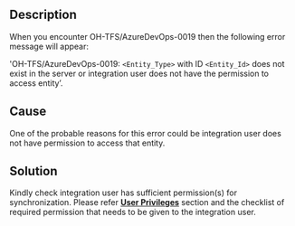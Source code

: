 ## Description

When you encounter OH-TFS/AzureDevOps-0019 then the following error message will appear:

'OH-TFS/AzureDevOps-0019: `<Entity_Type>` with ID `<Entity_Id>` does not exist in the server or integration user does not have the permission to access entity’.

## Cause

One of the probable reasons for this error could be integration user does not have permission to access that entity.

## Solution

Kindly check integration user has sufficient permission(s) for synchronization. Please refer [**User Privileges**](../../../../connectors/azure-devops.md#user-privileges) section and the checklist of required permission that needs to be given to the integration user.
